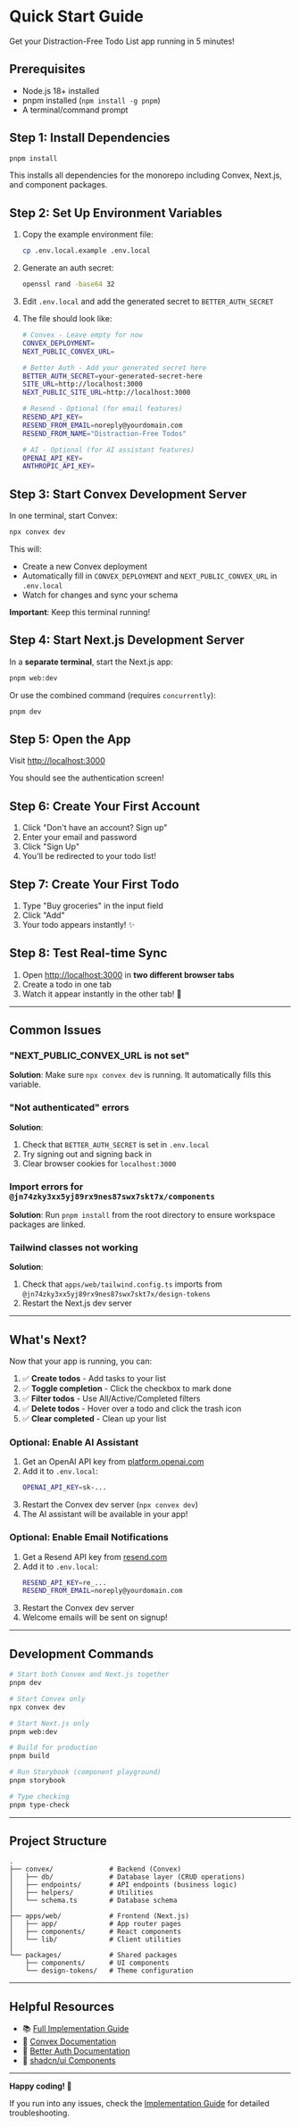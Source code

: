 # Quick Start Guide

Get your Distraction-Free Todo List app running in 5 minutes!

## Prerequisites

- Node.js 18+ installed
- pnpm installed (`npm install -g pnpm`)
- A terminal/command prompt

## Step 1: Install Dependencies

```bash
pnpm install
```

This installs all dependencies for the monorepo including Convex, Next.js, and component packages.

## Step 2: Set Up Environment Variables

1. Copy the example environment file:
   ```bash
   cp .env.local.example .env.local
   ```

2. Generate an auth secret:
   ```bash
   openssl rand -base64 32
   ```

3. Edit `.env.local` and add the generated secret to `BETTER_AUTH_SECRET`

4. The file should look like:
   ```bash
   # Convex - Leave empty for now
   CONVEX_DEPLOYMENT=
   NEXT_PUBLIC_CONVEX_URL=

   # Better Auth - Add your generated secret here
   BETTER_AUTH_SECRET=your-generated-secret-here
   SITE_URL=http://localhost:3000
   NEXT_PUBLIC_SITE_URL=http://localhost:3000

   # Resend - Optional (for email features)
   RESEND_API_KEY=
   RESEND_FROM_EMAIL=noreply@yourdomain.com
   RESEND_FROM_NAME="Distraction-Free Todos"

   # AI - Optional (for AI assistant features)
   OPENAI_API_KEY=
   ANTHROPIC_API_KEY=
   ```

## Step 3: Start Convex Development Server

In one terminal, start Convex:

```bash
npx convex dev
```

This will:
- Create a new Convex deployment
- Automatically fill in `CONVEX_DEPLOYMENT` and `NEXT_PUBLIC_CONVEX_URL` in `.env.local`
- Watch for changes and sync your schema

**Important**: Keep this terminal running!

## Step 4: Start Next.js Development Server

In a **separate terminal**, start the Next.js app:

```bash
pnpm web:dev
```

Or use the combined command (requires `concurrently`):

```bash
pnpm dev
```

## Step 5: Open the App

Visit [http://localhost:3000](http://localhost:3000)

You should see the authentication screen!

## Step 6: Create Your First Account

1. Click "Don't have an account? Sign up"
2. Enter your email and password
3. Click "Sign Up"
4. You'll be redirected to your todo list!

## Step 7: Create Your First Todo

1. Type "Buy groceries" in the input field
2. Click "Add"
3. Your todo appears instantly! ✨

## Step 8: Test Real-time Sync

1. Open [http://localhost:3000](http://localhost:3000) in **two different browser tabs**
2. Create a todo in one tab
3. Watch it appear instantly in the other tab! 🚀

---

## Common Issues

### "NEXT_PUBLIC_CONVEX_URL is not set"

**Solution**: Make sure `npx convex dev` is running. It automatically fills this variable.

### "Not authenticated" errors

**Solution**:
1. Check that `BETTER_AUTH_SECRET` is set in `.env.local`
2. Try signing out and signing back in
3. Clear browser cookies for `localhost:3000`

### Import errors for `@jn74zky3xx5yj89rx9nes87swx7skt7x/components`

**Solution**: Run `pnpm install` from the root directory to ensure workspace packages are linked.

### Tailwind classes not working

**Solution**:
1. Check that `apps/web/tailwind.config.ts` imports from `@jn74zky3xx5yj89rx9nes87swx7skt7x/design-tokens`
2. Restart the Next.js dev server

---

## What's Next?

Now that your app is running, you can:

1. ✅ **Create todos** - Add tasks to your list
2. ✅ **Toggle completion** - Click the checkbox to mark done
3. ✅ **Filter todos** - Use All/Active/Completed filters
4. ✅ **Delete todos** - Hover over a todo and click the trash icon
5. ✅ **Clear completed** - Clean up your list

### Optional: Enable AI Assistant

1. Get an OpenAI API key from [platform.openai.com](https://platform.openai.com)
2. Add it to `.env.local`:
   ```bash
   OPENAI_API_KEY=sk-...
   ```
3. Restart the Convex dev server (`npx convex dev`)
4. The AI assistant will be available in your app!

### Optional: Enable Email Notifications

1. Get a Resend API key from [resend.com](https://resend.com)
2. Add it to `.env.local`:
   ```bash
   RESEND_API_KEY=re_...
   RESEND_FROM_EMAIL=noreply@yourdomain.com
   ```
3. Restart the Convex dev server
4. Welcome emails will be sent on signup!

---

## Development Commands

```bash
# Start both Convex and Next.js together
pnpm dev

# Start Convex only
npx convex dev

# Start Next.js only
pnpm web:dev

# Build for production
pnpm build

# Run Storybook (component playground)
pnpm storybook

# Type checking
pnpm type-check
```

---

## Project Structure

```
.
├── convex/              # Backend (Convex)
│   ├── db/              # Database layer (CRUD operations)
│   ├── endpoints/       # API endpoints (business logic)
│   ├── helpers/         # Utilities
│   └── schema.ts        # Database schema
│
├── apps/web/            # Frontend (Next.js)
│   ├── app/             # App router pages
│   ├── components/      # React components
│   └── lib/             # Client utilities
│
└── packages/            # Shared packages
    ├── components/      # UI components
    └── design-tokens/   # Theme configuration
```

---

## Helpful Resources

- 📚 [Full Implementation Guide](./IMPLEMENTATION.md)
- 📖 [Convex Documentation](https://docs.convex.dev)
- 🔐 [Better Auth Documentation](https://better-auth.com)
- 🎨 [shadcn/ui Components](https://ui.shadcn.com)

---

**Happy coding! 🎉**

If you run into any issues, check the [Implementation Guide](./IMPLEMENTATION.md) for detailed troubleshooting.
